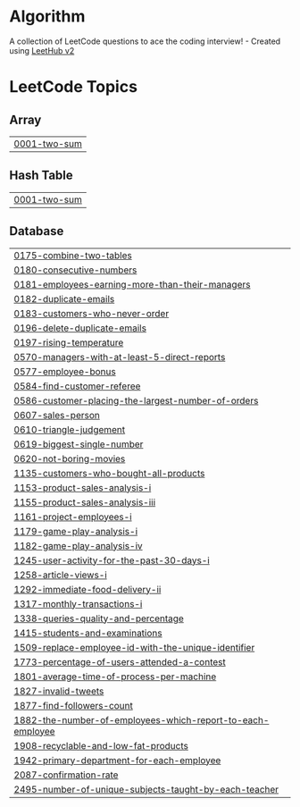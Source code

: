 # Algorithm
A collection of LeetCode questions to ace the coding interview! - Created using [LeetHub v2](https://github.com/arunbhardwaj/LeetHub-2.0)

<!---LeetCode Topics Start-->
# LeetCode Topics
## Array
|  |
| ------- |
| [0001-two-sum](https://github.com/HellSkk/Algorithm/tree/master/0001-two-sum) |
## Hash Table
|  |
| ------- |
| [0001-two-sum](https://github.com/HellSkk/Algorithm/tree/master/0001-two-sum) |
## Database
|  |
| ------- |
| [0175-combine-two-tables](https://github.com/HellSkk/Algorithm/tree/master/0175-combine-two-tables) |
| [0180-consecutive-numbers](https://github.com/HellSkk/Algorithm/tree/master/0180-consecutive-numbers) |
| [0181-employees-earning-more-than-their-managers](https://github.com/HellSkk/Algorithm/tree/master/0181-employees-earning-more-than-their-managers) |
| [0182-duplicate-emails](https://github.com/HellSkk/Algorithm/tree/master/0182-duplicate-emails) |
| [0183-customers-who-never-order](https://github.com/HellSkk/Algorithm/tree/master/0183-customers-who-never-order) |
| [0196-delete-duplicate-emails](https://github.com/HellSkk/Algorithm/tree/master/0196-delete-duplicate-emails) |
| [0197-rising-temperature](https://github.com/HellSkk/Algorithm/tree/master/0197-rising-temperature) |
| [0570-managers-with-at-least-5-direct-reports](https://github.com/HellSkk/Algorithm/tree/master/0570-managers-with-at-least-5-direct-reports) |
| [0577-employee-bonus](https://github.com/HellSkk/Algorithm/tree/master/0577-employee-bonus) |
| [0584-find-customer-referee](https://github.com/HellSkk/Algorithm/tree/master/0584-find-customer-referee) |
| [0586-customer-placing-the-largest-number-of-orders](https://github.com/HellSkk/Algorithm/tree/master/0586-customer-placing-the-largest-number-of-orders) |
| [0607-sales-person](https://github.com/HellSkk/Algorithm/tree/master/0607-sales-person) |
| [0610-triangle-judgement](https://github.com/HellSkk/Algorithm/tree/master/0610-triangle-judgement) |
| [0619-biggest-single-number](https://github.com/HellSkk/Algorithm/tree/master/0619-biggest-single-number) |
| [0620-not-boring-movies](https://github.com/HellSkk/Algorithm/tree/master/0620-not-boring-movies) |
| [1135-customers-who-bought-all-products](https://github.com/HellSkk/Algorithm/tree/master/1135-customers-who-bought-all-products) |
| [1153-product-sales-analysis-i](https://github.com/HellSkk/Algorithm/tree/master/1153-product-sales-analysis-i) |
| [1155-product-sales-analysis-iii](https://github.com/HellSkk/Algorithm/tree/master/1155-product-sales-analysis-iii) |
| [1161-project-employees-i](https://github.com/HellSkk/Algorithm/tree/master/1161-project-employees-i) |
| [1179-game-play-analysis-i](https://github.com/HellSkk/Algorithm/tree/master/1179-game-play-analysis-i) |
| [1182-game-play-analysis-iv](https://github.com/HellSkk/Algorithm/tree/master/1182-game-play-analysis-iv) |
| [1245-user-activity-for-the-past-30-days-i](https://github.com/HellSkk/Algorithm/tree/master/1245-user-activity-for-the-past-30-days-i) |
| [1258-article-views-i](https://github.com/HellSkk/Algorithm/tree/master/1258-article-views-i) |
| [1292-immediate-food-delivery-ii](https://github.com/HellSkk/Algorithm/tree/master/1292-immediate-food-delivery-ii) |
| [1317-monthly-transactions-i](https://github.com/HellSkk/Algorithm/tree/master/1317-monthly-transactions-i) |
| [1338-queries-quality-and-percentage](https://github.com/HellSkk/Algorithm/tree/master/1338-queries-quality-and-percentage) |
| [1415-students-and-examinations](https://github.com/HellSkk/Algorithm/tree/master/1415-students-and-examinations) |
| [1509-replace-employee-id-with-the-unique-identifier](https://github.com/HellSkk/Algorithm/tree/master/1509-replace-employee-id-with-the-unique-identifier) |
| [1773-percentage-of-users-attended-a-contest](https://github.com/HellSkk/Algorithm/tree/master/1773-percentage-of-users-attended-a-contest) |
| [1801-average-time-of-process-per-machine](https://github.com/HellSkk/Algorithm/tree/master/1801-average-time-of-process-per-machine) |
| [1827-invalid-tweets](https://github.com/HellSkk/Algorithm/tree/master/1827-invalid-tweets) |
| [1877-find-followers-count](https://github.com/HellSkk/Algorithm/tree/master/1877-find-followers-count) |
| [1882-the-number-of-employees-which-report-to-each-employee](https://github.com/HellSkk/Algorithm/tree/master/1882-the-number-of-employees-which-report-to-each-employee) |
| [1908-recyclable-and-low-fat-products](https://github.com/HellSkk/Algorithm/tree/master/1908-recyclable-and-low-fat-products) |
| [1942-primary-department-for-each-employee](https://github.com/HellSkk/Algorithm/tree/master/1942-primary-department-for-each-employee) |
| [2087-confirmation-rate](https://github.com/HellSkk/Algorithm/tree/master/2087-confirmation-rate) |
| [2495-number-of-unique-subjects-taught-by-each-teacher](https://github.com/HellSkk/Algorithm/tree/master/2495-number-of-unique-subjects-taught-by-each-teacher) |
<!---LeetCode Topics End-->